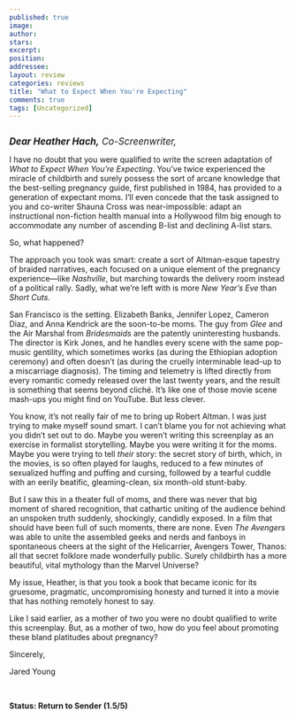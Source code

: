 ```yaml
---
published: true
image:
author: 
stars: 
excerpt: 
position: 
addressee: 
layout: review
categories: reviews
title: "What to Expect When You're Expecting"
comments: true
tags: [Uncategorized]
---
```

<div><p><span class="full-image-block ssNonEditable"><span><a href="/letters/2012/5/25/what-to-expect-when-youre-expecting.html"><img src="http://static.squarespace.com/static/5005f6bcc4aa41161b33e89e/5329cf1fe4b07c068ebf74de/5329cf1fe4b07c068ebf7586/1337953786034/whattoexpect.jpg" alt="" /></a></span></span></p>
<p><span style="font-size:120%;"><em><strong>Dear Heather Hach,</strong> Co-Screenwriter,</em></span></p>
<p>I have no doubt that you were qualified to write the screen adaptation of <em>What to Expect When You&rsquo;re Expecting</em>. You&rsquo;ve twice experienced the miracle of childbirth and surely possess the sort of arcane knowledge that the best-selling pregnancy guide, first published in 1984, has provided to a generation of expectant moms. I&rsquo;ll even concede that the task assigned to you and co-writer Shauna Cross was near-impossible: adapt an instructional non-fiction health manual into a Hollywood film big enough to accommodate any number of ascending B-list and declining A-list stars.</p>
<p>So, what happened?</p>
<p>The approach you took was smart: create a sort of Altman-esque tapestry of braided narratives, each focused on a unique element of the pregnancy experience&mdash;like <em>Nashville</em>, but marching towards the delivery room instead of a political rally. Sadly, what we&rsquo;re left with is more <em>New Year&rsquo;s Eve</em> than <em>Short Cuts</em>.</p>
<p>San Francisco is the setting. Elizabeth Banks, Jennifer Lopez, Cameron Diaz, and Anna Kendrick are the soon-to-be moms. The guy from <em>Glee</em> and the Air Marshal from <em>Bridesmaids</em> are the patently uninteresting husbands. The director is Kirk Jones, and he handles every scene with the same pop-music gentility, which sometimes works (as during the Ethiopian adoption ceremony) and often doesn&rsquo;t (as during the cruelly interminable lead-up to a miscarriage diagnosis). The timing and telemetry is lifted directly from every romantic comedy released over the last twenty years, and the result is something that seems beyond clich&eacute;. It&rsquo;s like one of those movie scene mash-ups you might find on YouTube. But less clever.</p>
<p>You know, it&rsquo;s not really fair of me to bring up Robert Altman. I was just trying to make myself sound smart. I can&rsquo;t blame you for not achieving what you didn&rsquo;t set out to do. Maybe you weren&rsquo;t writing this screenplay as an exercise in formalist storytelling. Maybe you were writing it for the moms. Maybe you were trying to tell <em>their</em> story: the secret story of birth, which, in the movies, is so often played for laughs, reduced to a few minutes of sexualized huffing and puffing and cursing, followed by a tearful cuddle with an eerily beatific, gleaming-clean, six month-old stunt-baby.</p>
<p>But I saw this in a theater full of moms, and there was never that big moment of shared recognition, that cathartic uniting of the audience behind an unspoken truth suddenly, shockingly, candidly exposed. In a film that should have been full of such moments, there are none. Even <em>The Avengers</em> was able to unite the assembled geeks and nerds and fanboys in spontaneous cheers at the sight of the Helicarrier, Avengers Tower, Thanos: all that secret folklore made wonderfully public. Surely childbirth has a more beautiful, vital mythology than the Marvel Universe? &nbsp;</p>
<p>My issue, Heather, is that you took a book that became iconic for its gruesome, pragmatic, uncompromising honesty and turned it into a movie that has nothing remotely honest to say.</p>
<p>Like I said earlier, as a mother of two you were no doubt qualified to write this screenplay. But, as a mother of two, how do you feel about promoting these bland platitudes about pregnancy?</p>
<p>Sincerely,</p>
<p>Jared Young</p>
<p>&nbsp;</p>
<p><strong>Status: Return to Sender (1.5/5)</strong></p></div>
